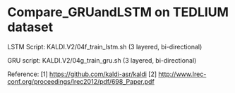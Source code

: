 # Compare_GRUandLSTM on TEDLIUM dataset

LSTM Script: KALDI.V2/04f_train_lstm.sh (3 layered, bi-directional)

GRU script: KALDI.V2/04g_train_gru.sh   (3 layered, bi-directional)

Reference: 
[1] https://github.com/kaldi-asr/kaldi
[2] http://www.lrec-conf.org/proceedings/lrec2012/pdf/698_Paper.pdf
